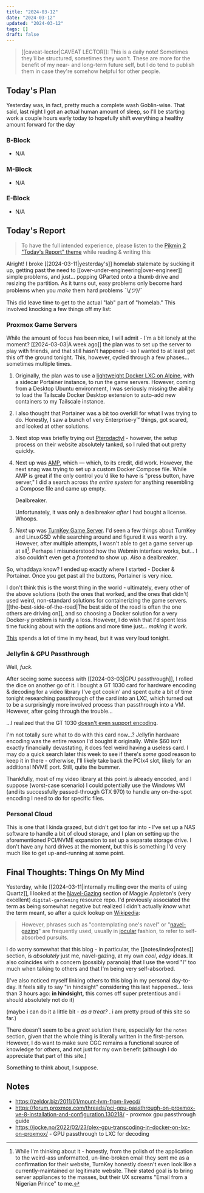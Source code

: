 ```yaml
---
title: "2024-03-12"
date: "2024-03-12"
updated: "2024-03-12"
tags: []
draft: false
---
```


> [[caveat-lector|CAVEAT LECTOR]]: This is a daily note! Sometimes they'll be structured, sometimes they won't. These are more for the benefit of my near- and long-term future self, but I do tend to publish them in case they're somehow helpful for other people.

## Today's Plan

Yesterday was, in fact, pretty much a complete wash Goblin-wise. That said, last night I got an actual human amount of sleep, so I'll be starting work a couple hours early today to hopefully shift everything a healthy amount forward for the day

### B-Block

- N/A

### M-Block

- N/A

### E-Block

- N/A

## Today's Report

> To have the full intended experience, please listen to the [Pikmin 2 "Today's Report" theme](https://www.youtube.com/watch?v=l1fCmKZnq3U&list=PLwyW5mbdZMGN8mGTqvDhsBs37SW4TkHcw&index=85) while reading & writing this


Alright! I broke [[2024-03-11|yesterday's]] homelab stalemate by sucking it up, getting past the need to [[over-under-engineering|over-engineer]] simple problems, and just... popping GParted onto a thumb drive and resizing the partition. As it turns out, easy problems only become hard problems when you *make* them hard problems ¯\\_(ツ)_/¯

This did leave time to get to the actual "lab" part of "homelab." This involved knocking a few things off my list:

### Proxmox Game Servers

While the amount of focus has been nice, I will admit - I'm a bit lonely at the moment? [[2024-03-03|A week ago]] the plan was to set up the server to play with friends, and that still hasn't happened - so I wanted to at least get this off the ground tonight. This, however, cycled through a few phases... sometimes multiple times.

1. Originally, the plan was to use a [lightweight Docker LXC on Alpine](https://tteck.github.io/Proxmox/), with a sidecar Portainer instance, to run the game servers. However, coming from a Desktop Ubuntu environment, I was seriously missing the ability to load the Tailscale Docker Desktop extension to auto-add new containers to my Tailscale instance.
2. I also thought that Portainer was a bit too overkill for what I was trying to do. Honestly, I saw a bunch of very Enterprise-y™ things, got scared, and looked at other solutions.
3. Next stop was briefly trying out [Pterodactyl](https://pterodactyl.io/) - however, the setup process on their website absolutely tanked, so I ruled that out pretty quickly.
4. Next up was [AMP](https://cubecoders.com/AMP), which — which, to its credit, did work. However, the next snag was trying to set up a custom Docker Compose file. While AMP is great if the only control you'd like to have is "press button, have server," I did a search across *the entire system* for anything resembling a Compose file and came up empty.
   
   Dealbreaker.
   
   Unfortunately, it was only a dealbreaker *after* I had bought a license. Whoops.
5. *Next* up was [TurnKey Game Server](https://www.turnkeylinux.org/). I'd seen a few things about TurnKey and LinuxGSD while searching around and figured it was worth a try. However, after multiple attempts, I wasn't able to get a game server up at all[^1]. Perhaps I misunderstood how the Webmin interface works, but... I also couldn't even get a *frontend* to show up. *Also* a dealbreaker.
   
So, whaddaya know? I ended up exactly where I started - Docker & Portainer. Once you get past all the buttons, Portainer is very nice.

I don't think this is the worst thing in the world - ultimately, every other of the above solutions (both the ones that worked, and the ones that didn't) used weird, non-standard solutions for containerizing the game servers. [[the-best-side-of-the-road|The best side of the road is often the one others are driving on]], and so choosing a Docker solution for a very Docker-y problem is hardly a loss. However, I do wish that I'd spent less time fucking about with the options and more time just... *making it work*.
   
[This](https://i.kym-cdn.com/entries/icons/original/000/036/712/rakecover.jpg) spends a lot of time in my head, but it was very loud tonight.

### Jellyfin & GPU Passthrough

Well, *fuck.*

After seeing some success with [[2024-03-03|GPU passthrough]], I rolled the dice on another go of it. I bought a GT 1030 card for hardware encoding & decoding for a video library I've got cookin' and spent quite a bit of time tonight researching passthrough of the card into an LXC, which turned out to be a surprisingly more involved process than passthrough into a VM. However, after going through the trouble...

...I realized that the GT 1030 [doesn't even support encoding](https://arc.net/l/quote/zkiphdzw).

I'm not totally sure what to do with this card now...? Jellyfin hardware encoding was the entire reason I'd bought it originally. While $60 isn't exactly financially devastating, it does feel weird having a useless card. I may do a quick search later this week to see if there's *some* good reason to keep it in there - otherwise, I'll likely take back the PCIx4 slot, likely for an additional NVME port. Still, quite the bummer.

Thankfully, most of my video library at this point *is* already encoded, and I suppose (worst-case scenario) I could potentially use the Windows VM (and its successfully passed-through GTX 970) to handle any on-the-spot encoding I need to do for specific files.

### Personal Cloud

This is one that I kinda grazed, but didn't get too far into - I've set up a NAS software to handle a bit of cloud storage, and I plan on setting up the aforementioned PCI/NVME expansion to set up a separate storage drive. I don't have any hard drives at the moment, but this is something I'd very much like to get up-and-running at some point.

## Final Thoughts: Things On My Mind

Yesterday, while [[2024-03-11|internally mulling over the merits of using Quartz]], I looked at the [Navel-Gazing](https://github.com/MaggieAppleton/digital-gardeners?tab=readme-ov-file#theory-philosophy-and-navel-gazing) section of Maggie Appleton's (very excellent) `digital-gardening` resource repo. I'd previously associated the term as being somewhat negative but realized I didn't actually *know* what the term meant, so after a quick lookup on [Wikipedia](https://en.wikipedia.org/wiki/Navel_gazing):

> However, phrases such as "contemplating one's navel" or "[navel-gazing](https://en.wiktionary.org/wiki/navel-gazing "wikt:navel-gazing")" are frequently used, usually in [jocular](https://en.wikipedia.org/wiki/Jocular "Jocular") fashion, to refer to self-absorbed pursuits.

I do worry somewhat that this blog - in particular, the [[notes/index|notes]] section, is *absolutely* just me, navel-gazing, at my own *cool*, *edgy* ideas. It also coincides with a concern (possibly paranoia) that I use the word "I" too much when talking to others and that I'm being very self-absorbed.

(I've also noticed myself linking others to this blog in my personal day-to-day. It feels silly to say "in hindsight" considering this last happened... less than 3 hours ago: **in hindsight,** this comes off super pretentious and i should absolutely not do it)

(maybe i can do it a little bit - *as a treat?* . i am pretty proud of this site so far.)

There doesn't seem to be a *great* solution there, especially for the `notes` section, given that the whole thing is literally written in the first-person. However, I do want to make sure CGC remains a functional source of knowledge for *others*, and not just for my own benefit (although I do appreciate that part of this site.)

Something to think about, I suppose.

## Notes

- https://zeldor.biz/2011/01/mount-lvm-from-livecd/
- https://forum.proxmox.com/threads/pci-gpu-passthrough-on-proxmox-ve-8-installation-and-configuration.130218/ - proxmox gpu passthrough guide
- https://jocke.no/2022/02/23/plex-gpu-transcoding-in-docker-on-lxc-on-proxmox/ - GPU passthrough to LXC for decoding

[^1]: While I'm thinking about it - honestly, from the polish of the application to the weird-ass unformatted, un-line-broken email they sent me as a confirmation for their website, TurnKey honestly doesn't even look like a currently-maintained or legitimate website. Their stated goal is to bring server appliances to the masses, but their UX screams "Email from a Nigerian Prince" to me.